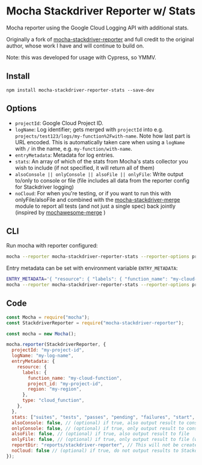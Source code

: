 # Mocha Stackdriver Reporter w/ Stats

Mocha reporter using the Google Cloud Logging API with additional stats.

Originally a fork of [mocha-stackdriver-reporter](https://github.com/jouni-kantola/mocha-stackdriver-reporter) and full credit to the original author, whose work I have and will continue to build on.

Note: this was developed for usage with Cypress, so YMMV.

## Install

`npm install mocha-stackdriver-reporter-stats --save-dev`

## Options

- `projectId`: Google Cloud Project ID.
- `logName`: Log identifier; gets merged with `projectId` into e.g. `projects/test123/logs/my-function%2Fwith-name`. Note how last part is URL encoded. This is automatically taken care when using a `logName` with `/` in the name, e.g. `my-function/with-name`.
- `entryMetadata`: Metadata for log entries.
- `stats`: An array of which of the stats from Mocha's stats collector you wish to include (if not specified, it will return all of them)
- `alsoConsole || onlyConsole || alsoFile || onlyFile`: Write output to/only to console or file (file includes all data from the reporter config for Stackdriver logging)
- `noCloud`: For when you're testing, or if you want to run this with onlyFile/alsoFile and combined with the [mocha-stackdriver-merge](https://github.com/miscreancy/mocha-stackdriver-merge) module to report all tests (and not just a single spec) back jointly (inspired by [mochawesome-merge](https://github.com/Antontelesh/mochawesome-merge) )

## CLI

Run mocha with reporter configured:

```bash
mocha --reporter mocha-stackdriver-reporter-stats --reporter-options projectId=myGcpProjectId,logName=myLogName
```

Entry metadata can be set with environment variable `ENTRY_METADATA`:

```bash
ENTRY_METADATA='{ "resource": { "labels": { "function_name": "my-cloud-function", "project_id": "my-project-id", "region": "my-region" }, "type": "cloud_function" } }' \
mocha --reporter mocha-stackdriver-reporter-stats --reporter-options projectId=my-project-id,logName=my-log-name
```

## Code

```javascript
const Mocha = require("mocha");
const StackdriverReporter = require("mocha-stackdriver-reporter");

const mocha = new Mocha();

mocha.reporter(StackdriverReporter, {
  projectId: "my-project-id",
  logName: "my-log-name",
  entryMetadata: {
    resource: {
      labels: {
        function_name: "my-cloud-function",
        project_id: "my-project-id",
        region: "my-region",
      },
      type: "cloud_function",
    },
  },
  stats: ["suites", "tests", "passes", "pending", "failures", "start", "end", "duration"],
  alsoConsole: false, // (optional) if true, also output result to console
  onlyConsole: false, // (optional) if true, only output result to console
  alsoFile: false, // (optional) if true, also output result to file
  onlyFile: false, // (optional) if true, only output result to file (will be overridden by onlyConsole)
  reportDir: "reports/stackdriver-reporter", // This will not be created for you. Calling alsoFile or onlyFile without this option will result in an error on reporting
  noCloud: false // (optional) if true, do not output results to Stackdriver
});
```
